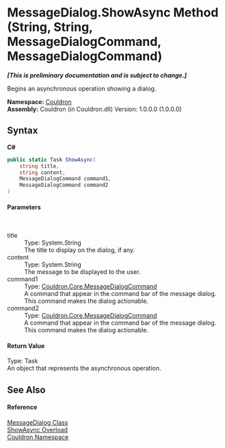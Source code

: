 # MessageDialog.ShowAsync Method (String, String, MessageDialogCommand, MessageDialogCommand)
 _**\[This is preliminary documentation and is subject to change.\]**_

Begins an asynchronous operation showing a dialog.

**Namespace:**&nbsp;<a href="N_Couldron">Couldron</a><br />**Assembly:**&nbsp;Couldron (in Couldron.dll) Version: 1.0.0.0 (1.0.0.0)

## Syntax

**C#**<br />
``` C#
public static Task ShowAsync(
	string title,
	string content,
	MessageDialogCommand command1,
	MessageDialogCommand command2
)
```


#### Parameters
&nbsp;<dl><dt>title</dt><dd>Type: System.String<br />The title to display on the dialog, if any.</dd><dt>content</dt><dd>Type: System.String<br />The message to be displayed to the user.</dd><dt>command1</dt><dd>Type: <a href="T_Couldron_Core_MessageDialogCommand">Couldron.Core.MessageDialogCommand</a><br />A command that appear in the command bar of the message dialog. This command makes the dialog actionable.</dd><dt>command2</dt><dd>Type: <a href="T_Couldron_Core_MessageDialogCommand">Couldron.Core.MessageDialogCommand</a><br />A command that appear in the command bar of the message dialog. This command makes the dialog actionable.</dd></dl>

#### Return Value
Type: Task<br />An object that represents the asynchronous operation.

## See Also


#### Reference
<a href="T_Couldron_MessageDialog">MessageDialog Class</a><br /><a href="Overload_Couldron_MessageDialog_ShowAsync">ShowAsync Overload</a><br /><a href="N_Couldron">Couldron Namespace</a><br />